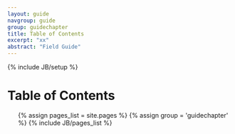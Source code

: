 ```yaml
---
layout: guide
navgroup: guide
group: guidechapter
title: Table of Contents
excerpt: "xx"
abstract: "Field Guide"
---
```

{% include JB/setup %}

# Table of Contents

<ul id="secondary-menu">
  {% assign pages_list = site.pages %}
  {% assign group = 'guidechapter' %}
  {% include JB/pages_list %}
</ul>